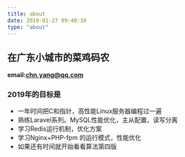 ```yaml
---
title: about
date: 2019-01-27 09:40:10
type: "about"
---
```


## 在广东小城市的菜鸡码农
**email:chn.yang@qq.com**
### 2019年的目标是

- 一年时间把C和指针，高性能Linux服务器编程过一遍
- 熟练Laravel系列。MySQL性能优化，主从配置，读写分离
- 学习Redis运行机制，优化方案
- 学习Nginx+PHP-fpm 的运行模式，性能优化
- 如果还有时间就开始看看算法第四版